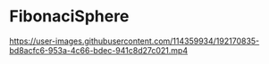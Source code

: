 # FibonaciSphere



https://user-images.githubusercontent.com/114359934/192170835-bd8acfc6-953a-4c66-bdec-941c8d27c021.mp4

